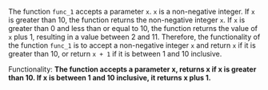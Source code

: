 The function `func_1` accepts a parameter `x`. `x` is a non-negative integer. If `x` is greater than 10, the function returns the non-negative integer `x`. If `x` is greater than 0 and less than or equal to 10, the function returns the value of `x` plus 1, resulting in a value between 2 and 11. Therefore, the functionality of the function `func_1` is to accept a non-negative integer `x` and return `x` if it is greater than 10, or return `x + 1` if it is between 1 and 10 inclusive. 

Functionality: **The function accepts a parameter x, returns x if x is greater than 10. If x is between 1 and 10 inclusive, it returns x plus 1.**